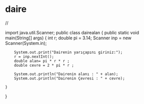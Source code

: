# daire

//

import java.util.Scanner;
public class dairealan {
    public static void main(String[] args) {
        int r;
        double pi = 3.14;
        Scanner inp = new Scanner(System.in);

        System.out.print("Dairenin yarıçapını giriniz:");
        r = inp.nextInt();
        double alan= pi * r * r ;
        double cevre = 2 * pi * r ;

        System.out.println("Dairenin alanı : " + alan);
        System.out.println("Dairenin Çevresi : " + cevre);

    }
}

